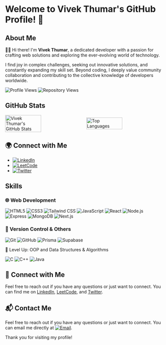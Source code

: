# Welcome to Vivek Thumar's GitHub Profile! 👋

## About Me

👨‍💻 Hi there! I'm **Vivek Thumar**, a dedicated developer with a passion for crafting web solutions and exploring the ever-evolving world of technology. 

I find joy in complex challenges, seeking out innovative solutions, and constantly expanding my skill set. Beyond coding, I deeply value community collaboration and contributing to the collective knowledge of developers worldwide.


![Profile Views](https://komarev.com/ghpvc/?username=mrvivekthumar&color=blue) ![Repository Views](https://visitor-badge.glitch.me/badge?page_id=mrvivekthumar.mrvivekthumar)



## GitHub Stats


<div style="display: flex; justify-content: space-between; align-items: center;">
  <img src="https://github-readme-stats.vercel.app/api?username=mrvivekthumar&show_icons=true&theme=calm" alt="Vivek Thumar's GitHub Stats" style="width: 48%;">
  <img src="https://github-readme-stats.vercel.app/api/top-langs/?username=mrvivekthumar&layout=compact&theme=calm" alt="Top Languages" style="width: 48%;">
</div>



## 🌍 Connect with Me

- [![LinkedIn](https://img.shields.io/badge/LinkedIn-0A66C2?style=for-the-badge&logo=linkedin&logoColor=white)](https://www.linkedin.com/in/mrvivekthumar)
- [![LeetCode](https://img.shields.io/badge/LeetCode-FFA116?style=for-the-badge&logo=leetcode&logoColor=white)](https://leetcode.com/mrvivekthumar)
- [![Twitter](https://img.shields.io/badge/Twitter-1DA1F2?style=for-the-badge&logo=twitter&logoColor=white)](https://twitter.com/mrvivekthumar)



## Skills

### 🌐 Web Development

![HTML5](https://img.shields.io/badge/HTML5-E34F26?style=for-the-badge&logo=html5&logoColor=white)
![CSS3](https://img.shields.io/badge/CSS3-1572B6?style=for-the-badge&logo=css3&logoColor=white)
![Tailwind CSS](https://img.shields.io/badge/Tailwind%20CSS-38B2AC?style=for-the-badge&logo=tailwindcss&logoColor=white)
![JavaScript](https://img.shields.io/badge/JavaScript-F7DF1E?style=for-the-badge&logo=javascript&logoColor=black)
![React](https://img.shields.io/badge/React-61DAFB?style=for-the-badge&logo=react&logoColor=black)
![Node.js](https://img.shields.io/badge/Node.js-339933?style=for-the-badge&logo=nodedotjs&logoColor=white)
![Express](https://img.shields.io/badge/Express-000000?style=for-the-badge&logo=express&logoColor=white)
![MongoDB](https://img.shields.io/badge/MongoDB-47A248?style=for-the-badge&logo=mongodb&logoColor=white)
![Next.js](https://img.shields.io/badge/Next.js-000000?style=for-the-badge&logo=nextdotjs&logoColor=white)


### 💼 Version Control & Others

![Git](https://img.shields.io/badge/Git-F05032?style=for-the-badge&logo=git&logoColor=white)
![GitHub](https://img.shields.io/badge/GitHub-181717?style=for-the-badge&logo=github&logoColor=white)
![Prisma](https://img.shields.io/badge/Prisma-2D3748?style=for-the-badge&logo=prisma&logoColor=white)
![Supabase](https://img.shields.io/badge/Supabase-3ECF8E?style=for-the-badge&logo=supabase&logoColor=white)


🎯 Level Up: OOP and Data Structures & Algorithms

![C](https://img.shields.io/badge/C-A8B9CC?style=for-the-badge&logo=c&logoColor=black)
![C++](https://img.shields.io/badge/C++-00599C?style=for-the-badge&logo=c%2B%2B&logoColor=white)
![Java](https://img.shields.io/badge/Java-ED8B00?style=for-the-badge&logo=java&logoColor=white)


## 💬 Connect with Me

Feel free to reach out if you have any questions or just want to connect. You can find me on [LinkedIn](https://www.linkedin.com/in/mrvivekthumar), [LeetCode](https://leetcode.com/mrvivekthumar), and [Twitter](https://twitter.com/mrvivekthumar).


## 📬 Contact Me 

Feel free to reach out if you have any questions or just want to connect. You can email me directly at [![Email](https://img.shields.io/badge/Email-D14836?style=for-the-badge&logo=gmail&logoColor=white)](mailto:mrvivekthumar@gmail.com).


Thank you for visiting my profile!
